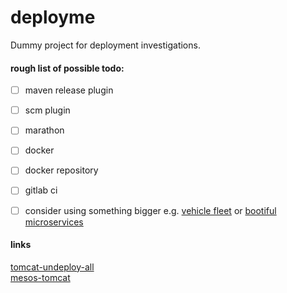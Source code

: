# deployme
Dummy project for deployment investigations.

#### rough list of possible todo:

- [ ] maven release plugin
- [ ] scm plugin

- [ ] marathon

- [ ] docker
- [ ] docker repository

- [ ] gitlab ci
- [ ] consider using something bigger e.g. [vehicle fleet](https://github.com/golonzovsky/vehicle-fleet-demo) or [bootiful microservices](https://github.com/joshlong/bootiful-microservices)

#### links
[tomcat-undeploy-all](https://gist.github.com/golonzovsky/ae9cb92c020f0b8833519447b7471281)   
[mesos-tomcat](https://gist.github.com/golonzovsky/8e8e0c7e2acc69225c9757adbe1ccc15)

